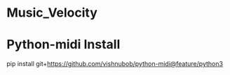 # Music_Velocity

# Python-midi Install
pip install git+https://github.com/vishnubob/python-midi@feature/python3
